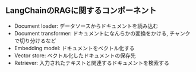 ## LangChainのRAGに関するコンポーネント
- Document loader: データソースからドキュメントを読み込む
- Document transformer: ドキュメントになんらかの変換をかける, チャンクで切り分けるなど
- Embedding model: ドキュメントをベクトル化する
- Vector store: ベクトル化したドキュメントの保存先
- Retriever:  入力されたテキストと関連するドキュメントを検索する

